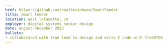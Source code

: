 ```yaml
---
href: https://github.com/realkevinkwon/SmartFeeder
title: smart feeder
location: west lafayette, in
employer: digital systems senior design
date: august-december 2022
bullets:
- collaborated with team lead to design and write C code with freeRTOS for esp32 microcontroller
---
```

